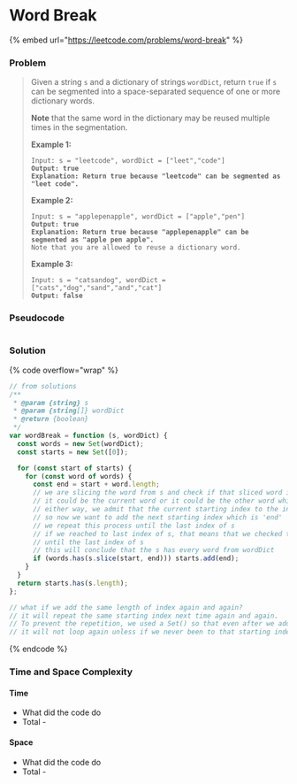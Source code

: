# Word Break

{% embed url="https://leetcode.com/problems/word-break" %}

### Problem

> Given a string `s` and a dictionary of strings `wordDict`, return `true` if `s` can be segmented into a space-separated sequence of one or more dictionary words.
>
> **Note** that the same word in the dictionary may be reused multiple times in the segmentation.
>
> &#x20;
>
> **Example 1:**
>
> <pre><code>Input: s = "leetcode", wordDict = ["leet","code"]
> <strong>Output: true
> </strong><strong>Explanation: Return true because "leetcode" can be segmented as "leet code".</strong></code></pre>
>
> **Example 2:**
>
> <pre><code>Input: s = "applepenapple", wordDict = ["apple","pen"]
> <strong>Output: true
> </strong><strong>Explanation: Return true because "applepenapple" can be segmented as "apple pen apple".
> </strong>Note that you are allowed to reuse a dictionary word.</code></pre>
>
> **Example 3:**
>
> <pre><code>Input: s = "catsandog", wordDict = ["cats","dog","sand","and","cat"]
> <strong>Output: false</strong></code></pre>
>
>

### Pseudocode

```
```

### Solution

{% code overflow="wrap" %}
```javascript
// from solutions
/**
 * @param {string} s
 * @param {string[]} wordDict
 * @return {boolean}
 */
var wordBreak = function (s, wordDict) {
  const words = new Set(wordDict);
  const starts = new Set([0]);

  for (const start of starts) {
    for (const word of words) {
      const end = start + word.length;
      // we are slicing the word from s and check if that sliced word is exist in wordDict
      // it could be the current word or it could be the other word which has same length of current word
      // either way, we admit that the current starting index to the index of word length exist
      // so now we want to add the next starting index which is 'end'
      // we repeat this process until the last index of s
      // if we reached to last index of s, that means that we checked that every sliced word exist in wordDict
      // until the last index of s
      // this will conclude that the s has every word from wordDict
      if (words.has(s.slice(start, end))) starts.add(end);
    }
  }
  return starts.has(s.length);
};

// what if we add the same length of index again and again?
// it will repeat the same starting index next time again and again.
// To prevent the repetition, we used a Set() so that even after we add the new start index
// it will not loop again unless if we never been to that starting index

```
{% endcode %}

### Time and Space Complexity

#### Time

* What did the code do
* Total -

#### Space

* What did the code do
* Total -
